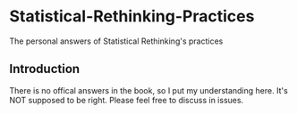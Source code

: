 # Statistical-Rethinking-Practices
The personal answers of Statistical Rethinking's practices

## Introduction
There is no offical answers in the book, so I put my understanding here. It's NOT supposed to be right. Please feel free to discuss in issues.
